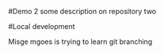 #Demo 2
some description on repository two

#Local development

Misge mgoes is trying to learn git branching
